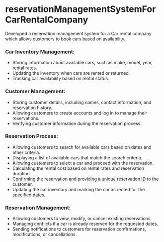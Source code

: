 # reservationManagementSystemForCarRentalCompany
Developed a reservation management system for a Car rental company which allows customers to book cars based on availability.  
### Car Inventory Management:

- Storing information about available cars, such as make, model, year, rental rates.
- Updating the inventory when cars are rented or returned.
- Tracking car availability based on rental status.

### Customer Management:

- Storing customer details, including names, contact information, and reservation history.
- Allowing customers to create accounts and log in to manage their reservations.
- Verifying customer information during the reservation process.

### Reservation Process:

- Allowing customers to search for available cars based on dates and other criteria.
- Displaying a list of available cars that match the search criteria.
- Allowing customers to select a car and proceed with the reservation.
- Calculating the rental cost based on rental rates and reservation duration.
- Confirming the reservation and providing a unique reservation ID to the customer.
- Updating the car inventory and marking the car as rented for the specified dates.

### Reservation Management:

- Allowing customers to view, modify, or cancel existing reservations.
- Managing conflicts if a car is already reserved for the requested dates.
- Sending notifications to customers for reservation confirmations, modifications, or cancellations.

